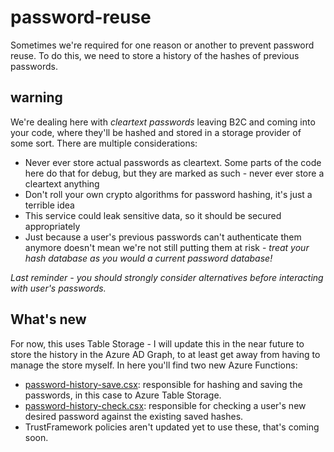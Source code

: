 # password-reuse

Sometimes we're required for one reason or another to prevent password reuse. To do this, we need to store a history of the hashes of previous passwords.
## warning
We're dealing here with *cleartext passwords* leaving B2C and coming into your code, where they'll be hashed and stored in a storage provider of some sort. There are multiple considerations:
- Never ever store actual passwords as cleartext. Some parts of the code here do that for debug, but they are marked as such - never ever store a cleartext anything
- Don't roll your own crypto algorithms for password hashing, it's just a terrible idea
- This service could leak sensitive data, so it should be secured appropriately
- Just because a user's previous passwords can't authenticate them anymore doesn't mean we're not still putting them at risk - *treat your hash database as you would a current password database!*

*Last reminder - you should strongly consider alternatives before interacting with user's passwords.*

## What's new
For now, this uses Table Storage - I will update this in the near future to store the history in the Azure AD Graph, to at least get away from having to manage the store myself.
In here you'll find two new Azure Functions:
- [password-history-save.csx](https://github.com/jpda/b2c-playground/blob/password-history/func/password-history-save.csx): responsible for hashing and saving the passwords, in this case to Azure Table Storage.
- [password-history-check.csx](https://github.com/jpda/b2c-playground/blob/password-history/func/password-history-check.csx): responsible for checking a user's new desired password against the existing saved hashes.
- TrustFramework policies aren't updated yet to use these, that's coming soon.